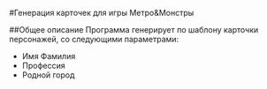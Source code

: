 #Генерация карточек для игры Метро&Монстры

##Общее описание
Программа генерирует по шаблону карточки персонажей, со следующими параметрами:
* Имя Фамилия
* Профессия
* Родной город
